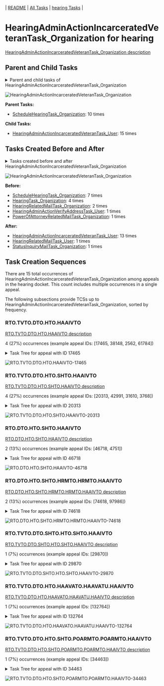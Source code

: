 <!-- DO NOT EDIT THIS FILE.  This file is autogenerated. -->
| [README](../README.md) | [All Tasks](../alltasks.md) | [hearing Tasks](tasklist.md) |

# HearingAdminActionIncarceratedVeteranTask_Organization for hearing

[HearingAdminActionIncarceratedVeteranTask_Organization description](../descr/HearingAdminActionIncarceratedVeteranTask_Organization.md)

## Parent and Child Tasks

<details><summary markdown='span'>Parent and child tasks of HearingAdminActionIncarceratedVeteranTask_Organization
</summary>

```
digraph G {
rankdir=LR;
node [shape=box]
"HearingAdminActionIncarceratedVeteranTask_Organization" -> "HearingAdminActionIncarceratedVeteranTask_User" [label=15]
"ScheduleHearingTask_Organization" -> "HearingAdminActionIncarceratedVeteranTask_Organization" [label=10]
}
```
</details>

![HearingAdminActionIncarceratedVeteranTask_Organization](dot/HearingAdminActionIncarceratedVeteranTask_Organization-parentchild.dot.png)

**Parent Tasks:**

   * [ScheduleHearingTask_Organization](ScheduleHearingTask_Organization.md): 10 times

**Child Tasks:**

   * [HearingAdminActionIncarceratedVeteranTask_User](HearingAdminActionIncarceratedVeteranTask_User.md): 15 times

## Tasks Created Before and After

<details><summary markdown='span'>Tasks created before and after HearingAdminActionIncarceratedVeteranTask_Organization</summary>

```
digraph G {
rankdir=LR;

"HearingAdminActionIncarceratedVeteranTask_Organization" -> "HearingAdminActionIncarceratedVeteranTask_User" [label=13]
"HearingAdminActionIncarceratedVeteranTask_Organization" -> "StatusInquiryMailTask_Organization" [label=1]
"HearingAdminActionIncarceratedVeteranTask_Organization" -> "HearingRelatedMailTask_User" [label=1]
"ScheduleHearingTask_Organization" -> "HearingAdminActionIncarceratedVeteranTask_Organization" [label=7]
"HearingTask_Organization" -> "HearingAdminActionIncarceratedVeteranTask_Organization" [label=4]
"HearingRelatedMailTask_Organization" -> "HearingAdminActionIncarceratedVeteranTask_Organization" [label=2]
"PowerOfAttorneyRelatedMailTask_Organization" -> "HearingAdminActionIncarceratedVeteranTask_Organization" [label=1]
"HearingAdminActionVerifyAddressTask_User" -> "HearingAdminActionIncarceratedVeteranTask_Organization" [label=1]
}
```
</details>

![HearingAdminActionIncarceratedVeteranTask_Organization](dot/HearingAdminActionIncarceratedVeteranTask_Organization.dot.png)

**Before:**

   * [ScheduleHearingTask_Organization](ScheduleHearingTask_Organization.md): 7 times
   * [HearingTask_Organization](HearingTask_Organization.md): 4 times
   * [HearingRelatedMailTask_Organization](HearingRelatedMailTask_Organization.md): 2 times
   * [HearingAdminActionVerifyAddressTask_User](HearingAdminActionVerifyAddressTask_User.md): 1 times
   * [PowerOfAttorneyRelatedMailTask_Organization](PowerOfAttorneyRelatedMailTask_Organization.md): 1 times

**After:**

   * [HearingAdminActionIncarceratedVeteranTask_User](HearingAdminActionIncarceratedVeteranTask_User.md): 13 times
   * [HearingRelatedMailTask_User](HearingRelatedMailTask_User.md): 1 times
   * [StatusInquiryMailTask_Organization](StatusInquiryMailTask_Organization.md): 1 times

## Task Creation Sequences

There are 15 total occurrences of HearingAdminActionIncarceratedVeteranTask_Organization among appeals in the hearing docket.  This count includes multiple occurrences in a single appeal.

The following subsections provide TCSs up to HearingAdminActionIncarceratedVeteranTask_Organization, sorted by frequency.

### RTO.TVTO.DTO.HTO.HAAIVTO

[RTO.TVTO.DTO.HTO.HAAIVTO description](../descr/RTO.TVTO.DTO.HTO.HAAIVTO.md)

4 (27%) occurrences (example appeal IDs: [17465, 38148, 2562, 61784])

<details><summary markdown='span'>Task Tree for appeal with ID 17465</summary>

```
@startuml
skinparam {
  ObjectBorderColor #555
  ObjectBorderThickness 0
  ObjectFontStyle bold
  ObjectFontSize 14
  ObjectAttributeFontColor #333
  ObjectAttributeFontSize 12
}
  object 0.RootTask #8dd3c7 {
Organization
}
  object 1.TrackVeteranTask #bebada {
Organization
}
  object 2.DistributionTask #ffffb3 {
Organization
}
  object 3.HearingTask #fb8072 {
Organization
}
  object 4.ScheduleHearingTask #80b1d3 {
Organization
}
  object 5.HearingAdminActionVerifyAddressTask #ffed6f {
Organization
}
  object 6.HearingAdminActionVerifyAddressTask #ffed6f {
User
}
  object 7.HearingAdminActionIncarceratedVeteranTask #e377c2 {
Organization  <back:white>    </back>
}
  object 8.HearingAdminActionIncarceratedVeteranTask #e377c2 {
User
}
  object 9.HearingAdminActionIncarceratedVeteranTask #e377c2 {
User
}
  object 10.EvidenceSubmissionWindowTask #fccde5 {
Organization
}
  object 11.JudgeAssignTask #ccebc5 {
User
}
  object 12.JudgeDecisionReviewTask #d9d9d9 {
User
}
  object 13.AttorneyTask #bc80bd {
User
}
  object 14.FoiaColocatedTask #fccde5 {
Organization
}
  object 15.FoiaTask #fb8072 {
Organization
}
0.RootTask -- 1.TrackVeteranTask
0.RootTask -- 2.DistributionTask
2.DistributionTask -- 3.HearingTask
3.HearingTask -- 4.ScheduleHearingTask
4.ScheduleHearingTask -- 5.HearingAdminActionVerifyAddressTask
5.HearingAdminActionVerifyAddressTask -- 6.HearingAdminActionVerifyAddressTask
4.ScheduleHearingTask -- 7.HearingAdminActionIncarceratedVeteranTask
7.HearingAdminActionIncarceratedVeteranTask -- 8.HearingAdminActionIncarceratedVeteranTask
7.HearingAdminActionIncarceratedVeteranTask -- 9.HearingAdminActionIncarceratedVeteranTask
3.HearingTask -- 10.EvidenceSubmissionWindowTask
0.RootTask -- 11.JudgeAssignTask
0.RootTask -- 12.JudgeDecisionReviewTask
12.JudgeDecisionReviewTask -- 13.AttorneyTask
13.AttorneyTask -- 14.FoiaColocatedTask
14.FoiaColocatedTask -- 15.FoiaTask
@enduml
```
</details>

![RTO.TVTO.DTO.HTO.HAAIVTO-17465](uml/RTO.TVTO.DTO.HTO.HAAIVTO-17465.png)

### RTO.TVTO.DTO.HTO.SHTO.HAAIVTO

[RTO.TVTO.DTO.HTO.SHTO.HAAIVTO description](../descr/RTO.TVTO.DTO.HTO.SHTO.HAAIVTO.md)

4 (27%) occurrences (example appeal IDs: [20313, 42991, 31610, 3768])

<details><summary markdown='span'>Task Tree for appeal with ID 20313</summary>

```
@startuml
skinparam {
  ObjectBorderColor #555
  ObjectBorderThickness 0
  ObjectFontStyle bold
  ObjectFontSize 14
  ObjectAttributeFontColor #333
  ObjectAttributeFontSize 12
}
  object 0.RootTask #8dd3c7 {
Organization
}
  object 1.TrackVeteranTask #bebada {
Organization
}
  object 2.DistributionTask #ffffb3 {
Organization
}
  object 3.HearingTask #fb8072 {
Organization
}
  object 4.ScheduleHearingTask #80b1d3 {
Organization
}
  object 5.HearingAdminActionVerifyAddressTask #ffed6f {
Organization
}
  object 6.HearingAdminActionVerifyAddressTask #ffed6f {
User
}
  object 7.HearingAdminActionIncarceratedVeteranTask #e377c2 {
Organization  <back:white>    </back>
}
  object 8.HearingAdminActionIncarceratedVeteranTask #e377c2 {
User
}
  object 9.HearingAdminActionIncarceratedVeteranTask #e377c2 {
User
}
0.RootTask -- 1.TrackVeteranTask
0.RootTask -- 2.DistributionTask
2.DistributionTask -- 3.HearingTask
3.HearingTask -- 4.ScheduleHearingTask
4.ScheduleHearingTask -- 5.HearingAdminActionVerifyAddressTask
5.HearingAdminActionVerifyAddressTask -- 6.HearingAdminActionVerifyAddressTask
4.ScheduleHearingTask -- 7.HearingAdminActionIncarceratedVeteranTask
7.HearingAdminActionIncarceratedVeteranTask -- 8.HearingAdminActionIncarceratedVeteranTask
7.HearingAdminActionIncarceratedVeteranTask -- 9.HearingAdminActionIncarceratedVeteranTask
@enduml
```
</details>

![RTO.TVTO.DTO.HTO.SHTO.HAAIVTO-20313](uml/RTO.TVTO.DTO.HTO.SHTO.HAAIVTO-20313.png)

### RTO.DTO.HTO.SHTO.HAAIVTO

[RTO.DTO.HTO.SHTO.HAAIVTO description](../descr/RTO.DTO.HTO.SHTO.HAAIVTO.md)

2 (13%) occurrences (example appeal IDs: [46718, 4751])

<details><summary markdown='span'>Task Tree for appeal with ID 46718</summary>

```
@startuml
skinparam {
  ObjectBorderColor #555
  ObjectBorderThickness 0
  ObjectFontStyle bold
  ObjectFontSize 14
  ObjectAttributeFontColor #333
  ObjectAttributeFontSize 12
}
  object 0.RootTask #8dd3c7 {
Organization
}
  object 1.DistributionTask #ffffb3 {
Organization
}
  object 2.HearingTask #fb8072 {
Organization
}
  object 3.ScheduleHearingTask #80b1d3 {
Organization
}
  object 4.HearingAdminActionIncarceratedVeteranTask #e377c2 {
Organization  <back:white>    </back>
}
  object 5.HearingAdminActionIncarceratedVeteranTask #e377c2 {
User
}
  object 6.HearingAdminActionIncarceratedVeteranTask #e377c2 {
User
}
  object 7.TrackVeteranTask #bebada {
Organization
}
  object 8.AssignHearingDispositionTask #8dd3c7 {
Organization
}
0.RootTask -- 1.DistributionTask
1.DistributionTask -- 2.HearingTask
2.HearingTask -- 3.ScheduleHearingTask
3.ScheduleHearingTask -- 4.HearingAdminActionIncarceratedVeteranTask
4.HearingAdminActionIncarceratedVeteranTask -- 5.HearingAdminActionIncarceratedVeteranTask
4.HearingAdminActionIncarceratedVeteranTask -- 6.HearingAdminActionIncarceratedVeteranTask
0.RootTask -- 7.TrackVeteranTask
2.HearingTask -- 8.AssignHearingDispositionTask
@enduml
```
</details>

![RTO.DTO.HTO.SHTO.HAAIVTO-46718](uml/RTO.DTO.HTO.SHTO.HAAIVTO-46718.png)

### RTO.DTO.HTO.SHTO.HRMTO.HRMTO.HAAIVTO

[RTO.DTO.HTO.SHTO.HRMTO.HRMTO.HAAIVTO description](../descr/RTO.DTO.HTO.SHTO.HRMTO.HRMTO.HAAIVTO.md)

2 (13%) occurrences (example appeal IDs: [74618, 97986])

<details><summary markdown='span'>Task Tree for appeal with ID 74618</summary>

```
@startuml
skinparam {
  ObjectBorderColor #555
  ObjectBorderThickness 0
  ObjectFontStyle bold
  ObjectFontSize 14
  ObjectAttributeFontColor #333
  ObjectAttributeFontSize 12
}
  object 0.RootTask #8dd3c7 {
Organization
}
  object 1.DistributionTask #ffffb3 {
Organization
}
  object 2.HearingTask #fb8072 {
Organization
}
  object 3.ScheduleHearingTask #80b1d3 {
Organization
}
  object 4.HearingAdminActionVerifyAddressTask #ffed6f {
Organization
}
  object 5.HearingRelatedMailTask #8dd3c7 {
Organization
}
  object 6.HearingRelatedMailTask #8dd3c7 {
Organization
}
  object 7.HearingRelatedMailTask #8dd3c7 {
User
}
  object 8.HearingAdminActionVerifyAddressTask #ffed6f {
User
}
  object 9.HearingAdminActionIncarceratedVeteranTask #e377c2 {
Organization  <back:white>    </back>
}
  object 10.HearingAdminActionIncarceratedVeteranTask #e377c2 {
User
}
  object 11.HearingAdminActionIncarceratedVeteranTask #e377c2 {
User
}
  object 12.HearingRelatedMailTask #8dd3c7 {
User
}
  object 13.HearingAdminActionIncarceratedVeteranTask #e377c2 {
User
}
0.RootTask -- 1.DistributionTask
1.DistributionTask -- 2.HearingTask
2.HearingTask -- 3.ScheduleHearingTask
3.ScheduleHearingTask -- 4.HearingAdminActionVerifyAddressTask
1.DistributionTask -- 5.HearingRelatedMailTask
5.HearingRelatedMailTask -- 6.HearingRelatedMailTask
6.HearingRelatedMailTask -- 7.HearingRelatedMailTask
4.HearingAdminActionVerifyAddressTask -- 8.HearingAdminActionVerifyAddressTask
3.ScheduleHearingTask -- 9.HearingAdminActionIncarceratedVeteranTask
9.HearingAdminActionIncarceratedVeteranTask -- 10.HearingAdminActionIncarceratedVeteranTask
9.HearingAdminActionIncarceratedVeteranTask -- 11.HearingAdminActionIncarceratedVeteranTask
6.HearingRelatedMailTask -- 12.HearingRelatedMailTask
9.HearingAdminActionIncarceratedVeteranTask -- 13.HearingAdminActionIncarceratedVeteranTask
@enduml
```
</details>

![RTO.DTO.HTO.SHTO.HRMTO.HRMTO.HAAIVTO-74618](uml/RTO.DTO.HTO.SHTO.HRMTO.HRMTO.HAAIVTO-74618.png)

### RTO.TVTO.DTO.SHTO.HTO.SHTO.HAAIVTO

[RTO.TVTO.DTO.SHTO.HTO.SHTO.HAAIVTO description](../descr/RTO.TVTO.DTO.SHTO.HTO.SHTO.HAAIVTO.md)

1 (7%) occurrences (example appeal IDs: [29870])

<details><summary markdown='span'>Task Tree for appeal with ID 29870</summary>

```
@startuml
skinparam {
  ObjectBorderColor #555
  ObjectBorderThickness 0
  ObjectFontStyle bold
  ObjectFontSize 14
  ObjectAttributeFontColor #333
  ObjectAttributeFontSize 12
}
  object 0.RootTask #8dd3c7 {
Organization
}
  object 1.TrackVeteranTask #bebada {
Organization
}
  object 2.DistributionTask #ffffb3 {
Organization
}
  object 3.HearingTask #fb8072 {
Organization
}
  object 4.ScheduleHearingTask #80b1d3 {
Organization
}
  object 5.HearingAdminActionVerifyAddressTask #ffed6f {
Organization
}
  object 6.AssignHearingDispositionTask #8dd3c7 {
Organization
}
  object 7.HearingTask #fb8072 {
Organization
}
  object 8.ScheduleHearingTask #80b1d3 {
Organization
}
  object 9.HearingAdminActionIncarceratedVeteranTask #e377c2 {
Organization  <back:white>    </back>
}
  object 10.HearingAdminActionIncarceratedVeteranTask #e377c2 {
User
}
  object 11.HearingAdminActionIncarceratedVeteranTask #e377c2 {
User
}
0.RootTask -- 1.TrackVeteranTask
0.RootTask -- 2.DistributionTask
2.DistributionTask -- 3.HearingTask
3.HearingTask -- 4.ScheduleHearingTask
4.ScheduleHearingTask -- 5.HearingAdminActionVerifyAddressTask
3.HearingTask -- 6.AssignHearingDispositionTask
2.DistributionTask -- 7.HearingTask
7.HearingTask -- 8.ScheduleHearingTask
8.ScheduleHearingTask -- 9.HearingAdminActionIncarceratedVeteranTask
9.HearingAdminActionIncarceratedVeteranTask -- 10.HearingAdminActionIncarceratedVeteranTask
9.HearingAdminActionIncarceratedVeteranTask -- 11.HearingAdminActionIncarceratedVeteranTask
@enduml
```
</details>

![RTO.TVTO.DTO.SHTO.HTO.SHTO.HAAIVTO-29870](uml/RTO.TVTO.DTO.SHTO.HTO.SHTO.HAAIVTO-29870.png)

### RTO.TVTO.DTO.HTO.HAAVATO.HAAVATU.HAAIVTO

[RTO.TVTO.DTO.HTO.HAAVATO.HAAVATU.HAAIVTO description](../descr/RTO.TVTO.DTO.HTO.HAAVATO.HAAVATU.HAAIVTO.md)

1 (7%) occurrences (example appeal IDs: [132764])

<details><summary markdown='span'>Task Tree for appeal with ID 132764</summary>

```
@startuml
skinparam {
  ObjectBorderColor #555
  ObjectBorderThickness 0
  ObjectFontStyle bold
  ObjectFontSize 14
  ObjectAttributeFontColor #333
  ObjectAttributeFontSize 12
}
  object 0.RootTask #8dd3c7 {
Organization
}
  object 1.TrackVeteranTask #bebada {
Organization
}
  object 2.DistributionTask #ffffb3 {
Organization
}
  object 3.HearingTask #fb8072 {
Organization
}
  object 4.ScheduleHearingTask #80b1d3 {
Organization
}
  object 5.HearingAdminActionVerifyAddressTask #ffed6f {
Organization
}
  object 6.HearingAdminActionVerifyAddressTask #ffed6f {
User
}
  object 7.HearingAdminActionIncarceratedVeteranTask #e377c2 {
Organization  <back:white>    </back>
}
  object 8.HearingAdminActionIncarceratedVeteranTask #e377c2 {
User
}
  object 9.EvidenceOrArgumentMailTask #ffffb3 {
Organization
}
  object 10.EvidenceSubmissionWindowTask #fccde5 {
Organization
}
  object 11.StatusInquiryMailTask #fb8072 {
Organization
}
  object 12.StatusInquiryMailTask #fb8072 {
Organization
}
  object 13.StatusInquiryMailTask #fb8072 {
Organization
}
  object 14.StatusInquiryMailTask #fb8072 {
Organization
}
  object 15.StatusInquiryMailTask #fb8072 {
User
}
  object 16.StatusInquiryMailTask #fb8072 {
User
}
0.RootTask -- 1.TrackVeteranTask
0.RootTask -- 2.DistributionTask
2.DistributionTask -- 3.HearingTask
3.HearingTask -- 4.ScheduleHearingTask
4.ScheduleHearingTask -- 5.HearingAdminActionVerifyAddressTask
5.HearingAdminActionVerifyAddressTask -- 6.HearingAdminActionVerifyAddressTask
4.ScheduleHearingTask -- 7.HearingAdminActionIncarceratedVeteranTask
7.HearingAdminActionIncarceratedVeteranTask -- 8.HearingAdminActionIncarceratedVeteranTask
0.RootTask -- 9.EvidenceOrArgumentMailTask
3.HearingTask -- 10.EvidenceSubmissionWindowTask
0.RootTask -- 11.StatusInquiryMailTask
11.StatusInquiryMailTask -- 12.StatusInquiryMailTask
0.RootTask -- 13.StatusInquiryMailTask
13.StatusInquiryMailTask -- 14.StatusInquiryMailTask
14.StatusInquiryMailTask -- 15.StatusInquiryMailTask
12.StatusInquiryMailTask -- 16.StatusInquiryMailTask
@enduml
```
</details>

![RTO.TVTO.DTO.HTO.HAAVATO.HAAVATU.HAAIVTO-132764](uml/RTO.TVTO.DTO.HTO.HAAVATO.HAAVATU.HAAIVTO-132764.png)

### RTO.TVTO.DTO.HTO.SHTO.POARMTO.POARMTO.HAAIVTO

[RTO.TVTO.DTO.HTO.SHTO.POARMTO.POARMTO.HAAIVTO description](../descr/RTO.TVTO.DTO.HTO.SHTO.POARMTO.POARMTO.HAAIVTO.md)

1 (7%) occurrences (example appeal IDs: [34463])

<details><summary markdown='span'>Task Tree for appeal with ID 34463</summary>

```
@startuml
skinparam {
  ObjectBorderColor #555
  ObjectBorderThickness 0
  ObjectFontStyle bold
  ObjectFontSize 14
  ObjectAttributeFontColor #333
  ObjectAttributeFontSize 12
}
  object 0.RootTask #8dd3c7 {
Organization
}
  object 1.TrackVeteranTask #bebada {
Organization
}
  object 2.DistributionTask #ffffb3 {
Organization
}
  object 3.HearingTask #fb8072 {
Organization
}
  object 4.ScheduleHearingTask #80b1d3 {
Organization
}
  object 5.HearingAdminActionVerifyAddressTask #ffed6f {
Organization
}
  object 6.PowerOfAttorneyRelatedMailTask #bc80bd {
Organization
}
  object 7.PowerOfAttorneyRelatedMailTask #bc80bd {
Organization
}
  object 8.HearingAdminActionIncarceratedVeteranTask #e377c2 {
Organization  <back:white>    </back>
}
  object 9.HearingAdminActionIncarceratedVeteranTask #e377c2 {
User
}
  object 10.HearingAdminActionIncarceratedVeteranTask #e377c2 {
User
}
  object 11.TrackVeteranTask #bebada {
Organization
}
0.RootTask -- 1.TrackVeteranTask
0.RootTask -- 2.DistributionTask
2.DistributionTask -- 3.HearingTask
3.HearingTask -- 4.ScheduleHearingTask
4.ScheduleHearingTask -- 5.HearingAdminActionVerifyAddressTask
2.DistributionTask -- 6.PowerOfAttorneyRelatedMailTask
6.PowerOfAttorneyRelatedMailTask -- 7.PowerOfAttorneyRelatedMailTask
4.ScheduleHearingTask -- 8.HearingAdminActionIncarceratedVeteranTask
8.HearingAdminActionIncarceratedVeteranTask -- 9.HearingAdminActionIncarceratedVeteranTask
8.HearingAdminActionIncarceratedVeteranTask -- 10.HearingAdminActionIncarceratedVeteranTask
0.RootTask -- 11.TrackVeteranTask
@enduml
```
</details>

![RTO.TVTO.DTO.HTO.SHTO.POARMTO.POARMTO.HAAIVTO-34463](uml/RTO.TVTO.DTO.HTO.SHTO.POARMTO.POARMTO.HAAIVTO-34463.png)

